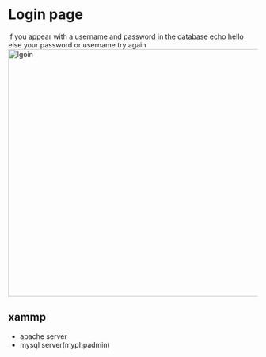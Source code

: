 # Login page 
if you appear with a username and password in the database
echo hello  
else your password or username try again
<img src="https://github.com/ibrahim3999/loginPage_PHP_Mysql
/pic/login.png" alt="lgoin" width="750" height="500">
## xammp 
- apache server
- mysql server(myphpadmin)
